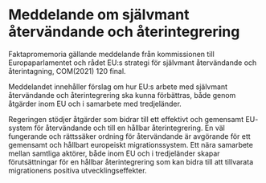 # Meddelande om självmant återvändande och återintegrering

Faktapromemoria gällande meddelande från kommissionen till Europaparlamentet och rådet EU:s strategi för självmant återvändande och återintagning, COM(2021) 120 final.

Meddelandet innehåller förslag om hur EU:s arbete med självmant återvändande och återintegrering ska kunna förbättras, både genom åtgärder inom EU och i samarbete med tredjeländer.

Regeringen stödjer åtgärder som bidrar till ett effektivt och gemensamt EU- system för återvändande och till en hållbar återintegrering. En väl fungerande och rättssäker ordning för återvändande är avgörande för ett gemensamt och hållbart europeiskt migrationssystem. Ett nära samarbete mellan samtliga aktörer, både inom EU och i tredjeländer skapar förutsättningar för en hållbar återintegrering som kan bidra till att tillvarata migrationens positiva utvecklingseffekter.
